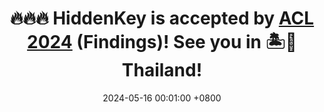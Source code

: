 ---
title: 🔥🔥🔥 <strong>HiddenKey</strong> is accepted by <a href="https://2024.aclweb.org/" target="_blank">ACL 2024</a> (Findings)! See you in 🏝️🥥Thailand!
date: 2024-05-16 00:01:00 +0800
---